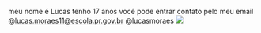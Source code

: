 meu nome é Lucas
tenho 17 anos 
você pode entrar contato pelo meu email 
@lucas.moraes11@escola.pr.gov.br 
@lucasmoraes
![](https://tenor.com/pt-BR/view/naruto-kurama-nine-tails-naruto-shippuden-gif-18786243)
